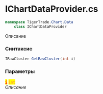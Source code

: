 
# IChartDataProvider.cs
```csharp
namespace TigerTrade.Chart.Data  
    class IChartDataProvider
```

Описание

### Синтаксис
```csharp
IRawCluster GetRawCluster(int i)
```

### Параметры  
<mark style="color:red;">**`i`**</mark> <mark style="color:coral;">`int`</mark>  
 *Описание*  
  

                    
                    